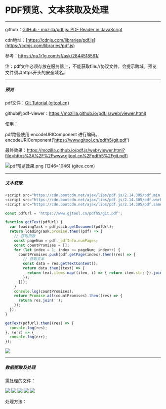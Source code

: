 # PDF预览、文本获取及处理

---

github：[GitHub - mozilla/pdf.js: PDF Reader in JavaScript](https://github.com/mozilla/pdf.js)

cdn地址：[https://cdnjs.com/libraries/pdf.js](https://cdnjs.com/libraries/pdf.js)

参考：https://qa.1r1g.com/sf/ask/2844518561/

注：pdf文件必须存放在服务器上，不能获取file://协议文件，会提示跨域。预览文件须以https开头的安全域名。

---

##### 预览

pdf文件：[Git Tutorial (gjtool.cn)](https://www.gjtool.cn/pdfh5/git.pdf)

github的pdf-viewer：[https://mozilla.github.io/pdf.js/web/viewer.html)](https://mozilla.github.io/pdf.js/web/viewer.html)

使用：

pdf路径使用 encodeURIComponent 进行编码。encodeURIComponent('https://www.gjtool.cn/pdfh5/git.pdf')

最终效果：[https://mozilla.github.io/pdf.js/web/viewer.html?file=https%3A%2F%2Fwww.gjtool.cn%2Fpdfh5%2Fgit.pdf)](https://mozilla.github.io/pdf.js/web/viewer.html?file=https%3A%2F%2Fwww.gjtool.cn%2Fpdfh5%2Fgit.pdf)

![pdf预览效果.png (1246×1046) (gitee.com)](https://gitee.com/codefront/gitbook/raw/master/public/pdf预览效果.png)

---

##### 文本获取

```js
<script src="https://cdn.bootcdn.net/ajax/libs/pdf.js/2.14.305/pdf.min.js"></script>
<script src="https://cdn.bootcdn.net/ajax/libs/pdf.js/2.14.305/pdf.worker.min.js"></script>
<script src="https://cdn.bootcdn.net/ajax/libs/pdf.js/2.14.305/pdf.sandbox.min.js"></script>

const pdfUrl = 'https://www.gjtool.cn/pdfh5/git.pdf';

function getText(pdfUrl) {
  var loadingTask = pdfjsLib.getDocument(pdfUrl);
  return loadingTask.promise.then((pdf) => {
    // 获取页数
    const pageNum = pdf._pdfInfo.numPages;
    const countPromises = [];
    for (let index = 1; index <= pageNum; index++) {
      countPromises.push(pdf.getPage(index).then((res) => {
        // 获取文本
        const data = res.getTextContent();
        return data.then((text) => {
          return text.items.map((item, i) => { return item.str; }).join(``);
        });
      }));
    }
    console.log(countPromises);
    return Promise.all(countPromises).then((res) => {
      return res.join('');
    });
  });
}

getText(pdfUrl).then((res) => {
  console.log(res);
}, (err) => {
  console.log(err);
});
```

<img src="http://markdown.rossai.cn/data/image/2022/09/19/74984_yix3_2054.png"  />

---

##### 数据提取及处理

需处理的文件：

![](http://markdown.rossai.cn/data/image/2022/09/19/76002_seum_6730.png)
![](http://markdown.rossai.cn/data/image/2022/09/19/76002_rdeo_4025.png)
![](http://markdown.rossai.cn/data/image/2022/09/19/76002_bkh7_4771.png)
![](http://markdown.rossai.cn/data/image/2022/09/19/76002_tde2_3597.png)
![](http://markdown.rossai.cn/data/image/2022/09/19/76003_eqoo_2390.png)

处理方法：

```js
```



